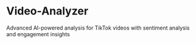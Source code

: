 # Video-Analyzer
Advanced AI-powered analysis for TikTok videos with sentiment analysis and engagement insights
